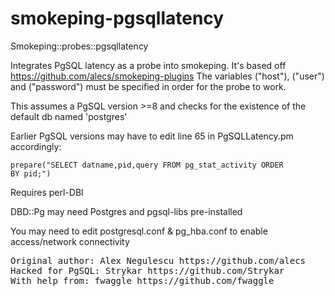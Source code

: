 <h1>smokeping-pgsqllatency</h1>
Smokeping::probes::pgsqllatency

Integrates PgSQL latency as a probe into smokeping. It's based off https://github.com/alecs/smokeping-plugins
The variables ("host"), ("user") and ("password") must be specified in order for the probe to work.

This assumes a PgSQL version >=8 and checks for the existence of the default db named 'postgres'

Earlier PgSQL versions may have to edit line 65 in PgSQLLatency.pm accordingly:

<code>prepare("SELECT datname,pid,query FROM pg_stat_activity ORDER BY pid;")</code>

Requires perl-DBI

DBD::Pg may need Postgres and pgsql-libs pre-installed

You may need to edit postgresql.conf & pg_hba.conf to enable access/network connectivity


<pre>
Original author: Alex Negulescu https://github.com/alecs
Hacked for PgSQL: Strykar https://github.com/Strykar
With help from: fwaggle https://github.com/fwaggle
</pre>
